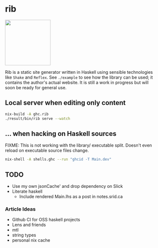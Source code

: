 # rib

<!--
Credit for this image: https://www.svgrepo.com/svg/24439/ribs
-->
<img src="https://raw.githubusercontent.com/srid/rib/master/site/images/ribs.svg?sanitize=true" width="150" />

Rib is a static site generator written in Haskell using sensible technologies
like `Shake` and `Reflex`. See `./example` to see how the library can be used;
it contains the author's actual website. It is still a work in progress but will
soon be ready for general use.

## Local server when editing only content

```bash
nix-build -A ghc.rib
./result/bin/rib serve --watch
```

## ... when hacking on Haskell sources

FIXME: This is not working with the library/ executable split. Doesn't even
reload on executable source files change.

```bash
nix-shell -A shells.ghc --run "ghcid -T Main.dev"
```

## TODO

- Use my own jsonCache' and drop dependency on Slick
- Literate haskell
  - Include rendered Main.lhs as a post in notes.srid.ca

### Article Ideas

- Github CI for OSS haskell projects
- Lens and friends
- mtl
- string types
- personal nix cache

